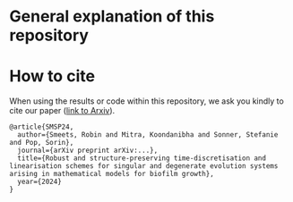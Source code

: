 # General explanation of this repository

# How to cite
When using the results or code within this repository, we ask you kindly to cite our paper ([link to Arxiv]()).
```
@article{SMSP24,
  author={Smeets, Robin and Mitra, Koondanibha and Sonner, Stefanie and Pop, Sorin},
  journal={arXiv preprint arXiv:...},
  title={Robust and structure-preserving time-discretisation and linearisation schemes for singular and degenerate evolution systems arising in mathematical models for biofilm growth},
  year={2024}
}
```